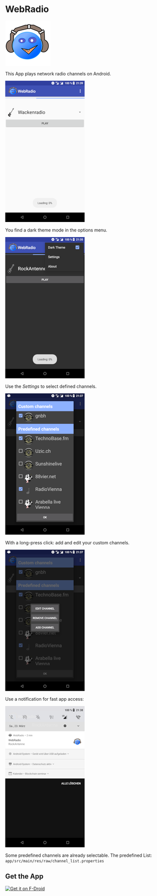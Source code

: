 # WebRadio

![Logo](app/src/main/res/mipmap-xxhdpi/logo.png)

This App plays network radio channels on Android.

![Screenshot](metadata/en-US/images/phoneScreenshots/1.png)

You find a dark theme mode in the options menu.

![Screenshot](metadata/en-US/images/phoneScreenshots/2.png)

Use the *Settings* to select defined channels.

![Screenshot](metadata/en-US/images/phoneScreenshots/3.png)

With a long-press click: add and edit your custom channels.

![Screenshot](metadata/en-US/images/phoneScreenshots/4.png)

Use a notification for fast app access:

![Screenshot](metadata/en-US/images/phoneScreenshots/5.png)

Some predefined channels are already selectable.
The predefined List: `app/src/main/res/raw/channel_list.properties`

## Get the App

<a href="https://f-droid.org/packages/starcom.snd/" target="_blank">
<img src="https://fdroid.gitlab.io/artwork/badge/get-it-on.png" alt="Get it on F-Droid" height="80"/></a>
